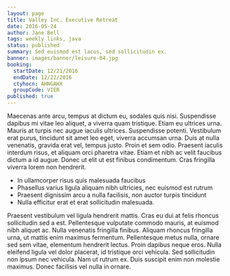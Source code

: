 ```yaml
---
layout: page
title: Valley Inc. Executive Retreat
date: 2016-05-24
author: Jane Bell
tags: weekly links, java
status: published
summary: Sed euismod est lacus, sed sollicitudin ex.
banner: images/banner/leisure-04.jpg
booking:
  startDate: 12/21/2016
  endDate: 12/22/2016
  ctyhocn: AHNGAHX
  groupCode: VIER
published: true
---
```

Maecenas ante arcu, tempus at dictum eu, sodales quis nisi. Suspendisse dapibus mi vitae leo aliquet, a viverra quam tristique. Etiam eu ultrices urna. Mauris at turpis nec augue iaculis ultrices. Suspendisse potenti. Vestibulum erat purus, tincidunt sit amet leo eget, viverra accumsan urna. Duis at nulla venenatis, gravida erat vel, tempus justo. Proin et sem odio. Praesent iaculis interdum risus, et aliquam orci pharetra vitae. Etiam et nibh ac velit faucibus dictum a id augue. Donec ut elit ut est finibus condimentum. Cras fringilla viverra lorem non hendrerit.

* In ullamcorper risus quis malesuada faucibus
* Phasellus varius ligula aliquam nibh ultricies, nec euismod est rutrum
* Praesent dignissim arcu a nulla facilisis, non auctor turpis tincidunt
* Nulla efficitur erat et erat sollicitudin malesuada.

Praesent vestibulum vel ligula hendrerit mattis. Cras eu dui at felis rhoncus sollicitudin sed a est. Pellentesque vulputate commodo mauris, at euismod nibh aliquet ac. Nulla venenatis fringilla finibus. Aliquam rhoncus fringilla urna, ut mattis enim maximus fermentum. Pellentesque metus nulla, ornare sed sem vitae, elementum hendrerit lectus. Proin dapibus neque eros. Nulla eleifend ligula vel dolor placerat, id tristique orci vehicula. Sed sollicitudin non ipsum nec vehicula. Nam ut rutrum ex. Duis suscipit enim non molestie maximus. Donec facilisis vel nulla in ornare.
